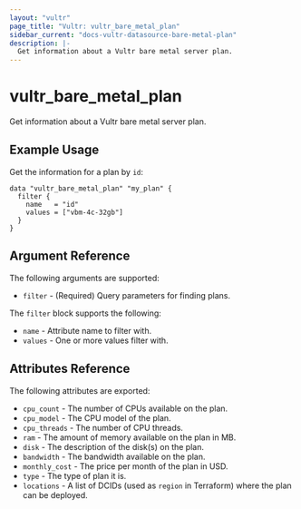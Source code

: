 ```yaml
---
layout: "vultr"
page_title: "Vultr: vultr_bare_metal_plan"
sidebar_current: "docs-vultr-datasource-bare-metal-plan"
description: |-
  Get information about a Vultr bare metal server plan.
---
```


# vultr_bare_metal_plan

Get information about a Vultr bare metal server plan.

## Example Usage

Get the information for a plan by `id`:

```hcl
data "vultr_bare_metal_plan" "my_plan" {
  filter {
    name   = "id"
    values = ["vbm-4c-32gb"]
  }
}
```

## Argument Reference

The following arguments are supported:

* `filter` - (Required) Query parameters for finding plans.

The `filter` block supports the following:

* `name` - Attribute name to filter with.
* `values` - One or more values filter with.

## Attributes Reference

The following attributes are exported:

* `cpu_count` - The number of CPUs available on the plan.
* `cpu_model` - The CPU model of the plan.
* `cpu_threads` - The number of CPU threads.
* `ram` - The amount of memory available on the plan in MB.
* `disk` - The description of the disk(s) on the plan.
* `bandwidth` - The bandwidth available on the plan.
* `monthly_cost` - The price per month of the plan in USD.
* `type` - The type of plan it is.
* `locations` - A list of DCIDs (used as `region` in Terraform) where the plan can be deployed.